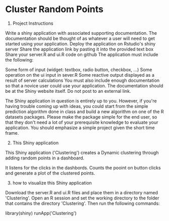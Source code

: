 # Cluster Random Points

1. Project Instructions

Write a shiny application with associated supporting documentation. The documentation should be thought of as whatever a user will need to get started using your application.
Deploy the application on Rstudio's shiny server
Share the application link by pasting it into the provided text box
Share your server.R and ui.R code on github
The application must include the following:

Some form of input (widget: textbox, radio button, checkbox, ...)
Some operation on the ui input in sever.R
Some reactive output displayed as a result of server calculations
You must also include enough documentation so that a novice user could use your application.
The documentation should be at the Shiny website itself. Do not post to an external link.

The Shiny application in question is entirely up to you. However, if you're having trouble coming up with ideas, you could start from the simple prediction algorithm done in class and build a new algorithm on one of the R datasets packages. Please make the package simple for the end user, so that they don't need a lot of your prerequisite knowledge to evaluate your application. You should emphasize a simple project given the short time frame.

2. This Shiny application

This Shiny application ('Clustering') creates a Dynamic clustering through adding random points in a dashboard. 

It listens for the clicks in the dashbords. Counts the pooint on button clicks and generate a plot of the clustered points. 

3. how to visualize this Shiny application

Download the server.R and ui.R files and place them in a directory named 'Clustering'. Open an R session and set the working directory to the folder that contains the directory 'Clustering'. Then run the following commands:

library(shiny)
runApp('Clustering')
